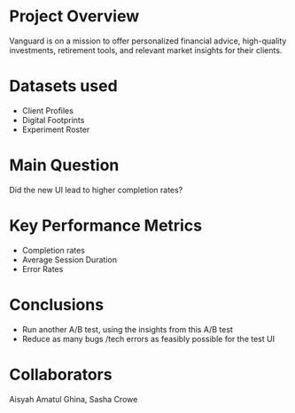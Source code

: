 # Project Overview
Vanguard is on a mission to offer personalized financial advice, high-quality investments, retirement tools, and relevant market insights for their clients.

# Datasets used
- Client Profiles
- Digital Footprints
- Experiment Roster

# Main Question
Did the new UI lead to higher completion rates?

# Key Performance Metrics
- Completion rates
- Average Session Duration
- Error Rates

# Conclusions
- Run another A/B test, using the insights from this A/B test
- Reduce as many bugs /tech errors as feasibly possible for the test UI

# Collaborators
Aisyah Amatul Ghina, Sasha Crowe
